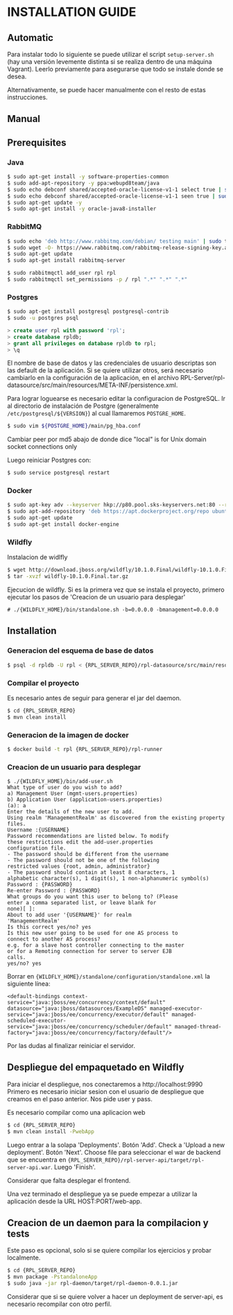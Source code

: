 # INSTALLATION GUIDE

Automatic
---------

Para instalar todo lo siguiente se puede utilizar el script `setup-server.sh` (hay una versión levemente distinta si se realiza dentro de una máquina Vagrant). Leerlo previamente para asegurarse que todo se instale donde se desea.

Alternativamente, se puede hacer manualmente con el resto de estas instrucciones.


Manual
------

## Prerequisites

### Java
```bash
$ sudo apt-get install -y software-properties-common
$ sudo add-apt-repository -y ppa:webupd8team/java
$ sudo echo debconf shared/accepted-oracle-license-v1-1 select true | sudo debconf-set-selections
$ sudo echo debconf shared/accepted-oracle-license-v1-1 seen true | sudo debconf-set-selections
$ sudo apt-get update -y
$ sudo apt-get install -y oracle-java8-installer
```
### RabbitMQ
```bash
$ sudo echo 'deb http://www.rabbitmq.com/debian/ testing main' | sudo tee /etc/apt/sources.list.d/rabbitmq.list
$ sudo wget -O- https://www.rabbitmq.com/rabbitmq-release-signing-key.asc | sudo apt-key add -
$ sudo apt-get update
$ sudo apt-get install rabbitmq-server

$ sudo rabbitmqctl add_user rpl rpl
$ sudo rabbitmqctl set_permissions -p / rpl ".*" ".*" ".*"
```
### Postgres
```bash
$ sudo apt-get install postgresql postgresql-contrib
$ sudo -u postgres psql
```
```sql
> create user rpl with password 'rpl';
> create database rpldb;
> grant all privileges on database rpldb to rpl;
> \q
```
El nombre de base de datos y las credenciales de usuario descriptas son las default de la aplicación. Si se quiere utilizar otros, será necesario cambiarlo en la configuración de la aplicación, en el archivo RPL-Server/rpl-datasource/src/main/resources/META-INF/persistence.xml.

Para lograr loguearse es necesario editar la configuracion de PostgreSQL. Ir al directorio de instalación de Postgre (generalmente `/etc/postgresql/${VERSION}`) al cual llamaremos `POSTGRE_HOME`.
```bash
$ sudo vim ${POSTGRE_HOME}/main/pg_hba.conf
```

Cambiar peer por md5 abajo de donde dice
"local" is for Unix domain socket connections only

Luego reiniciar Postgres con:
```bash
$ sudo service postgresql restart
```

### Docker
```bash
$ sudo apt-key adv --keyserver hkp://p80.pool.sks-keyservers.net:80 --recv-keys 58118E89F3A912897C070ADBF76221572C52609D
$ sudo apt-add-repository 'deb https://apt.dockerproject.org/repo ubuntu-xenial main'
$ sudo apt-get update
$ sudo apt-get install docker-engine
```

### Wildfly

Instalacion de widlfly
```bash
$ wget http://download.jboss.org/wildfly/10.1.0.Final/wildfly-10.1.0.Final.tar.gz
$ tar -xvzf wildfly-10.1.0.Final.tar.gz
```

Ejecucion de wildfly. Si es la primera vez que se instala el proyecto, primero ejecutar los pasos de 'Creacion de un usuario para desplegar'
```
# ./{WILDFLY_HOME}/bin/standalone.sh -b=0.0.0.0 -bmanagement=0.0.0.0
```

## Installation

### Generacion del esquema de base de datos
```bash
$ psql -d rpldb -U rpl < {RPL_SERVER_REPO}/rpl-datasource/src/main/resources/scripts.sql
```
### Compilar el proyecto
Es necesario antes de seguir para generar el jar del daemon.
```bash
$ cd {RPL_SERVER_REPO}
$ mvn clean install
```
### Generacion de la imagen de docker
```bash
$ docker build -t rpl {RPL_SERVER_REPO}/rpl-runner
```
### Creacion de un usuario para desplegar
```
$ ./{WILDFLY_HOME}/bin/add-user.sh
What type of user do you wish to add?
a) Management User (mgmt-users.properties)
b) Application User (application-users.properties)
(a): a
Enter the details of the new user to add.
Using realm 'ManagementRealm' as discovered from the existing property files.
Username :{USERNAME}
Password recommendations are listed below. To modify
these restrictions edit the add-user.properties
configuration file.
- The password should be different from the username
- The password should not be one of the following
restricted values {root, admin, administrator}
- The password should contain at least 8 characters, 1
alphabetic character(s), 1 digit(s), 1 non-alphanumeric symbol(s)
Password : {PASSWORD}
Re-enter Password : {PASSWORD}
What groups do you want this user to belong to? (Please
enter a comma separated list, or leave blank for
none)[ ]:
About to add user '{USERNAME}' for realm
'ManagementRealm'
Is this correct yes/no? yes
Is this new user going to be used for one AS process to
connect to another AS process?
e.g. for a slave host controller connecting to the master
or for a Remoting connection for server to server EJB
calls.
yes/no? yes
```

Borrar en `{WILDFLY_HOME}/standalone/configuration/standalone.xml` la siguiente línea:
```
<default-bindings context-service="java:jboss/ee/concurrency/context/default" datasource="java:jboss/datasources/ExampleDS" managed-executor-service="java:jboss/ee/concurrency/executor/default" managed-scheduled-executor-service="java:jboss/ee/concurrency/scheduler/default" managed-thread-factory="java:jboss/ee/concurrency/factory/default"/>
```

Por las dudas al finalizar reiniciar el servidor.

## Despliegue del empaquetado en Wildfly
Para iniciar el despliegue, nos conectaremos a http://localhost:9990 Primero es necesario iniciar sesion con el usuario de despliegue que creamos en el paso anterior. Nos pide user y pass.

Es necesario compilar como una aplicacion web
```bash
$ cd {RPL_SERVER_REPO}
$ mvn clean install -PwebApp
```

Luego entrar a la solapa 'Deployments'. Botón 'Add'. Check a 'Upload a new deployment'. Botón 'Next'. Choose file para seleccionar el war de backend que se encuentra en `{RPL_SERVER_REPO}/rpl-server-api/target/rpl-server-api.war`. Luego 'Finish'.

Considerar que falta desplegar el frontend.

Una vez terminado el despliegue ya se puede empezar a utilizar la aplicación
desde la URL HOST:PORT/web-app.


## Creacion de un daemon para la compilacion y tests
Este paso es opcional, solo si se quiere compilar los ejercicios y probar localmente.
```bash
$ cd {RPL_SERVER_REPO}
$ mvn package -PstandaloneApp
$ sudo java -jar rpl-daemon/target/rpl-daemon-0.0.1.jar
```
Considerar que si se quiere volver a hacer un deployment de server-api, es necesario recompilar con otro perfil.
